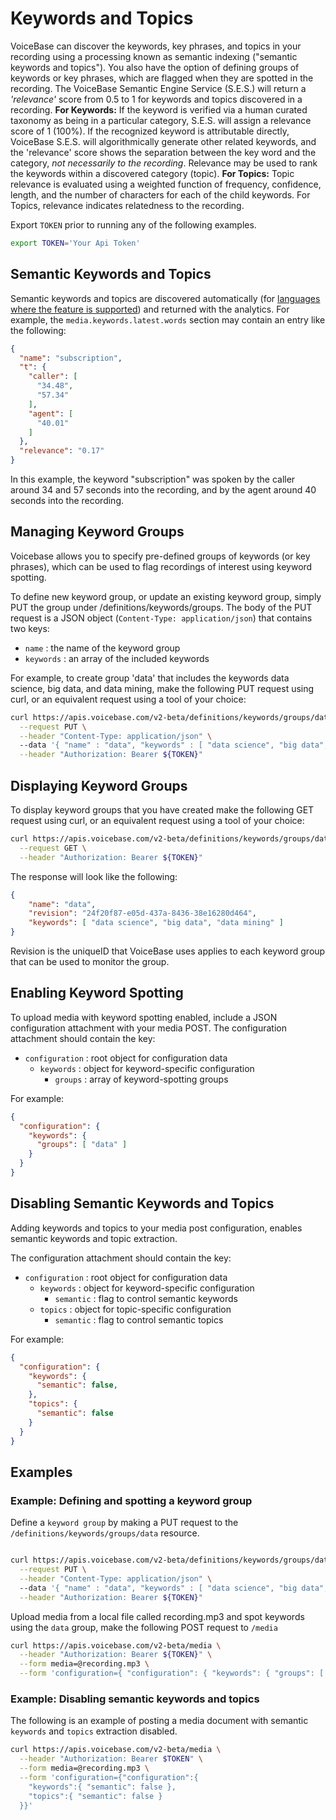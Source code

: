 # Keywords and Topics


VoiceBase can discover the keywords, key phrases, and topics in your recording using a processing known as semantic indexing ("semantic keywords and topics"). You also have the option of defining groups of keywords or key phrases, which are flagged when they are spotted in the recording.
The VoiceBase Semantic Engine Service (S.E.S.) will return a *'relevance'* score from 0.5 to 1 for keywords and topics discovered in a recording.
**For Keywords:**
If the keyword is verified via a human curated taxonomy as being in a particular category, S.E.S. will assign a relevance score of 1 (100%). If the recognized keyword is attributable directly, VoiceBase S.E.S. will algorithmically generate other related keywords, and the 'relevance' score shows the separation between the key word and the category, *not necessarily to the recording*.
Relevance may be used to rank the keywords within a discovered category (topic).
**For Topics:**
Topic relevance is evaluated using a weighted function of frequency, confidence, length, and the number of characters for each of the child keywords. For Topics, relevance indicates relatedness to the recording.



Export `TOKEN` prior to running any of the following examples.

```bash
export TOKEN='Your Api Token'
```

## Semantic Keywords and Topics

Semantic keywords and topics are discovered automatically (for [languages where the feature is supported](languages.html)) and returned with the analytics. For example, the `media.keywords.latest.words` section may contain an entry like the following:

```json
{
  "name": "subscription",
  "t": {
    "caller": [
      "34.48",
      "57.34"
    ],
    "agent": [
      "40.01"
    ]
  },
  "relevance": "0.17"
}
```

In this example, the keyword "subscription" was spoken by the caller around 34 and 57 seconds into the recording, and by the agent around 40 seconds into the recording.

## Managing Keyword Groups

Voicebase allows you to specify pre-defined groups of keywords (or key phrases), which can be used to flag recordings of interest using keyword spotting.

To define new keyword group, or update an existing keyword group, simply PUT the group under /definitions/keywords/groups. The body of the PUT request is a JSON object (`Content-Type: application/json`) that contains two keys:

 - `name` : the name of the keyword group
 - `keywords` : an array of the included keywords

For example, to create group 'data' that includes the keywords data science, big data, and data mining, make the following PUT request using curl, or an equivalent request using a tool of your choice:

```bash
curl https://apis.voicebase.com/v2-beta/definitions/keywords/groups/data \
  --request PUT \
  --header "Content-Type: application/json" \  
  --data '{ "name" : "data", "keywords" : [ "data science", "big data", "data mining" ] }' \
  --header "Authorization: Bearer ${TOKEN}"
```
## Displaying Keyword Groups

To display keyword groups that you have created make the following GET request using curl, or an equivalent request using a tool of your choice:

```bash
curl https://apis.voicebase.com/v2-beta/definitions/keywords/groups/data \
  --request GET \
  --header "Authorization: Bearer ${TOKEN}"
```

The response will look like the following:

```json
{
	"name": "data",
	"revision": "24f20f87-e05d-437a-8436-38e16280d464",
	"keywords": [ "data science", "big data", "data mining" ]
}
```

Revision is the uniqueID that VoiceBase uses applies to each keyword group that can be used to monitor the group.

## Enabling Keyword Spotting

To upload media with keyword spotting enabled, include a JSON configuration attachment with your media POST. The configuration attachment should contain the key:

 - `configuration` : root object for configuration data
    - `keywords` : object for keyword-specific configuration
        - `groups` : array of keyword-spotting groups

For example:

```json
{
  "configuration": {
    "keywords": {
      "groups": [ "data" ]
    }  
  }
}
```

## Disabling Semantic Keywords and Topics

Adding keywords and topics to your media post configuration, enables semantic keywords and topic extraction.

The configuration attachment should contain the key:

 - `configuration` : root object for configuration data
    - `keywords` : object for keyword-specific configuration
        - `semantic` : flag to control semantic keywords
    - `topics` : object for topic-specific configuration
        - `semantic` : flag to control semantic topics

For example:

```json
{  
  "configuration": {
    "keywords": {  
      "semantic": false,
    },
    "topics": {
      "semantic": false
    }
  }
}
```


## Examples

### Example: Defining and spotting a keyword group


Define a `keyword group` by making a PUT request to the `/definitions/keywords/groups/data` resource.

```bash

curl https://apis.voicebase.com/v2-beta/definitions/keywords/groups/data \
  --request PUT \
  --header "Content-Type: application/json" \  
  --data '{ "name" : "data", "keywords" : [ "data science", "big data", "data mining" ] }' \
  --header "Authorization: Bearer ${TOKEN}"
```

Upload media from a local file called recording.mp3 and spot keywords using the `data` group, make the following POST request to `/media`

```bash
curl https://apis.voicebase.com/v2-beta/media \
  --header "Authorization: Bearer ${TOKEN}" \
  --form media=@recording.mp3 \
  --form 'configuration={ "configuration": { "keywords": { "groups": [ "data" ] } } }'
```

### Example: Disabling semantic keywords and topics

The following is an example of posting a media document with semantic `keywords` and `topics` extraction disabled.

```bash
curl https://apis.voicebase.com/v2-beta/media \
  --header "Authorization: Bearer $TOKEN" \
  --form media=@recording.mp3 \
  --form 'configuration={"configuration":{
    "keywords":{ "semantic": false },
    "topics":{ "semantic": false }
  }}'
```
